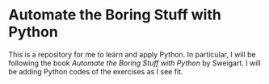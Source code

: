 # Automate the Boring Stuff with Python

This is a repository for me to learn and apply Python. In particular, I will be following the book *Automate the Boring Stuff with Python* by Sweigart. I will be adding Python codes of the exercises as I see fit.
